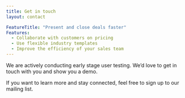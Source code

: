 ```yaml
---
title: Get in touch
layout: contact

FeatureTitle: "Present and close deals faster"
Features:
  - Collaborate with customers on pricing
  - Use flexible industry templates
  - Improve the efficiency of your sales team
---
```


We are actively conducting early stage user testing. We’d love to get in touch with you and show you a demo.

If you want to learn more and stay connected, feel free to sign up to our mailing list.
